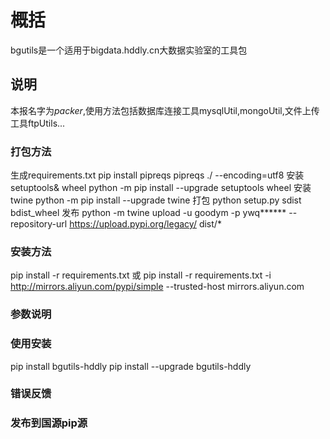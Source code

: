 # 概括
bgutils是一个适用于bigdata.hddly.cn大数据实验室的工具包
## 说明
本报名字为*packer*,使用方法包括数据库连接工具mysqlUtil,mongoUtil,文件上传工具ftpUtils...

### 打包方法
生成requirements.txt
pip install pipreqs
pipreqs ./ --encoding=utf8
安装setuptools& wheel
python -m pip install --upgrade setuptools wheel
安装twine
python -m pip install --upgrade twine
打包
python setup.py sdist bdist_wheel
发布
python -m twine upload -u goodym -p ywq****** --repository-url https://upload.pypi.org/legacy/  dist/*
### 安装方法
pip install -r requirements.txt
或
pip install -r requirements.txt  -i http://mirrors.aliyun.com/pypi/simple --trusted-host mirrors.aliyun.com
### 参数说明

### 使用安装
pip install bgutils-hddly
pip install --upgrade bgutils-hddly

### 错误反馈
### 发布到国源pip源
